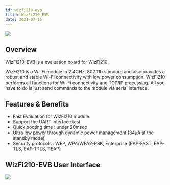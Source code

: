 ```yaml
---
id: wizfi210-evb
title: WizFi210-EVB
date: 2021-07-16
---
```


![](https://d3cmhcsnvv7jc.cloudfront.net/docs/img/products/wizfi210/ShopEtc1_1133_20150123170100.jpg)

## Overview

WizFi210-EVB is a evaluation board for WizFi210.

WizFi210 is a Wi-Fi module in 2.4GHz, 802.11b standard and also provides a robust and stable Wi-Fi connectivity with low power consumption. WizFi210 performs all functions for Wi-Fi connectivity and TCP/IP processing. All you have to do is just send commands to the module via serial interface.

## Features & Benefits

- Fast Evaluation for WizFi210 module
- Support the UART interface test
- Quick booting time : under 20msec
- Ultra low power through dynamic power management (34μA at the standby mode)
- Security protocols : WEP, WPA/WPA2-PSK, Enterprise (EAP-FAST, EAP-TLS, EAP-TTLS, PEAP)

## WizFi210-EVB User Interface

![](https://d3cmhcsnvv7jc.cloudfront.net/docs/img/products/wizfi210/210-interface.jpg)

